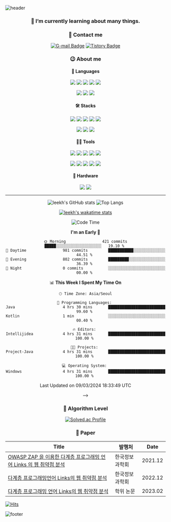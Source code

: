 ![header](https://capsule-render.vercel.app/api?type=waving&color=auto&height=150&section=header&text=👋%20Hi%20there&fontSize=90)

<div align="center">

### 🌱 I’m currently learning about many things.

<!-- icon site : https://simpleicons.org/  -->
<!-- badge site: https://shields.io/ -->
<!-- emoji site: https://www.webfx.com/tools/emoji-cheat-sheet/ -->

### 💌 Contact me

[![G-mail Badge](https://img.shields.io/badge/Gmail-EA4335?style=flat&logo=appveyor&logo=Gmail&logoColor=white&link=mailto:amysun125@gmail.com)](mailto:amysun125@gmail.com)
[![Tistory Badge](https://img.shields.io/badge/Tistory-000000?style=flat&logo=appveyor&logo=Tistory&logoColor=white&link=https://haileeq.tistory.com/)](https://haileeq.tistory.com/)
<!--~~[![Git Badge](https://img.shields.io/badge/GitPages-222222?style=flat&logo=appveyor&logo=GitHub&logoColor=white&link=https://leekh8.github.io/)](https://leekh8.github.io/)~~-->

### 😉 About me

#### 📢 Languages

<img src="https://img.shields.io/badge/C-A8B9CC?style=flat&logo=C&logoColor=white"/> <img src="https://img.shields.io/badge/C++-00599C?style=flat&logo=C%2B%2B&logoColor=white"/> <img src="https://img.shields.io/badge/Java-F44336?style=flat&logo=OpenJDK&logoColor=white"/> <img src="https://img.shields.io/badge/JavaScript-F7DF1E?style=flat&logo=JavaScript&logoColor=white"/> <img src="https://img.shields.io/badge/TypeScript-3178C6?style=flat&logo=TypeScript&logoColor=white"/> 

<img src="https://img.shields.io/badge/Python-3766AB?style=flat&logo=Python&logoColor=white"/> <img src="https://img.shields.io/badge/Dart-0175C2?style=flat&logo=Dart&logoColor=white"/> <img src="https://img.shields.io/badge/Markdown-000000?style=flat&logo=Markdown&logoColor=white"/>

#### 🛠️ Stacks

<img src="https://img.shields.io/badge/Node.js-339933?style=flat&logo=Node.js&logoColor=white"/> <img src="https://img.shields.io/badge/PostgreSQL-4169E1?style=flat&logo=PostgreSQL&logoColor=white"/> <img src="https://img.shields.io/badge/MySQL-4479A1?style=flat&logo=MySQL&logoColor=white"/> <img src="https://img.shields.io/badge/MongoDB-47A248?style=flat&logo=MongoDB&logoColor=white"/> <img src="https://img.shields.io/badge/Linux-FCC624?style=flat&logo=Linux&logoColor=white"/> 

<img src="https://img.shields.io/badge/Express.js-000000?style=flat&logo=Express&logoColor=white"/> <img src="https://img.shields.io/badge/Mongoose-880000?style=flat&logo=MongoDB&logoColor=white"/> <img src="https://img.shields.io/badge/Flask-000000?style=flat&logo=Flask&logoColor=white"/>

#### 💪🏼 Tools

<img src="https://img.shields.io/badge/GitHub-181717?style=flat&logo=GitHub&logoColor=white"/> <img src="https://img.shields.io/badge/Visual Studio-5C2D91?style=flat&logo=Visual Studio&logoColor=white"/> <img src="https://img.shields.io/badge/Visual Studio Code-007ACC?style=flat&logo=Visual Studio Code&logoColor=white"/> <img src="https://img.shields.io/badge/Eclipse IDE-2C2255?style=flat&logo=Eclipse IDE&logoColor=white"/> <img src="https://img.shields.io/badge/Android Studio-3DDC84?style=flat&logo=Android Studio&logoColor=white"/> 

<img src="https://img.shields.io/badge/Flutter-02569B?style=flat&logo=Flutter&logoColor=white"/> <img src="https://img.shields.io/badge/npm-CB3837?style=flat&logo=npm&logoColor=white"/> <img src="https://img.shields.io/badge/Vim-019733?style=flat&logo=Vim&logoColor=white"/> <img src="https://img.shields.io/badge/Notion-000000?style=flat&logo=Notion&logoColor=white"/> <img src="https://img.shields.io/badge/Arduino IDE-00979D?style=flat&logo=Arduino&logoColor=white"/> 


#### 🔧 Hardware
<img src="https://img.shields.io/badge/Arduino-00979D?style=flat&logo=Arduino&logoColor=white"/>
<img src="https://img.shields.io/badge/Raspberry Pi-A22846?style=flat&logo=Raspberry-Pi&logoColor=white"/>


-----
**<!-- git status site: https://github.com/anuraghazra/github-readme-stats -->**
**<!-- git status theme: https://github.com/anuraghazra/github-readme-stats/blob/master/themes/README.md -->**

![leekh's GitHub stats](https://github-readme-stats.vercel.app/api?username=leekh8&count_private=true&show_icons=true&layout=compact&exclude_repo=ERD,Colaboratory&theme=graywhite)
![Top Langs](https://github-readme-stats.vercel.app/api/top-langs/?username=leekh8&langs_count=10&layout=compact&exclude_repo=ERD,Colaboratory&theme=graywhite)

**<!-- wakatime stats site: https://wakatime.com/dashboard -->**

[![leekh's wakatime stats](https://github-readme-stats.vercel.app/api/wakatime?username=leekh&stats=last_7days&count_private=true&show_icons=true&langs_count=10&count_private=true&layout=compact)](https://github.com/anuraghazra/github-readme-stats)
<!--
<!--START_SECTION:waka-->
![Code Time](http://img.shields.io/badge/Code%20Time-332%20hrs%2014%20mins-blue)

**I'm an Early 🐤** 

```text
🌞 Morning                421 commits         █████░░░░░░░░░░░░░░░░░░░░   19.10 % 
🌆 Daytime                981 commits         ███████████░░░░░░░░░░░░░░   44.51 % 
🌃 Evening                802 commits         █████████░░░░░░░░░░░░░░░░   36.39 % 
🌙 Night                  0 commits           ░░░░░░░░░░░░░░░░░░░░░░░░░   00.00 % 
```


📊 **This Week I Spent My Time On** 

```text
🕑︎ Time Zone: Asia/Seoul

💬 Programming Languages: 
Java                     4 hrs 30 mins       █████████████████████████   99.60 % 
Kotlin                   1 min               ░░░░░░░░░░░░░░░░░░░░░░░░░   00.40 % 

🔥 Editors: 
Intellijidea             4 hrs 31 mins       █████████████████████████   100.00 % 

🐱‍💻 Projects: 
Project-Java             4 hrs 31 mins       █████████████████████████   100.00 % 

💻 Operating System: 
Windows                  4 hrs 31 mins       █████████████████████████   100.00 % 
```


 Last Updated on 09/03/2024 18:33:49 UTC
<!--END_SECTION:waka-->
-->

### 🏅 Algorithm Level

[![Solved.ac Profile](http://mazassumnida.wtf/api/v2/generate_badge?boj=leekh)](https://solved.ac/leekh/)

### 📑 Paper

| Title                                                                                                                                                                                                       | 발행처         | Date    |
| ----------------------------------------------------------------------------------------------------------------------------------------------------------------------------------------------------------- | -------------- | ------- |
| [OWASP ZAP 을 이용한 다계층 프로그래밍 언어 Links 의 웹 취약점 분석](https://www.dbpia.co.kr/Journal/articleDetail?nodeId=NODE11035877)                                                                     | 한국정보과학회 | 2021.12 |
| [다계층 프로그래밍언어 Links의 웹 취약점 분석](https://www.dbpia.co.kr/journal/articleDetail?nodeId=NODE11224401)                                                                                           | 한국정보과학회 | 2022.12 |
| [다계층 프로그래밍 언어 Links의 웹 취약점 분석](http://www.riss.kr/search/detail/DetailView.do?p_mat_type=be54d9b8bc7cdb09&control_no=b2153b3cea019db5ffe0bdc3ef48d419&keyword=%EC%9D%B4%EA%B7%9C%ED%95%B4) | 학위 논문      | 2023.02 |

</div>

[![Hits](https://hits.seeyoufarm.com/api/count/incr/badge.svg?url=https%3A%2F%2Fgithub.com%2Fleekh8&count_bg=%2318B4BB&title_bg=%234F6C70&icon=&icon_color=%23E7E7E7&title=Visits&edge_flat=false)](https://hits.seeyoufarm.com)

![footer](https://capsule-render.vercel.app/api?type=shark&color=auto&height=150&section=footer&text=👋%20Bye%20there&fontSize=90)

<!--
**leekh8/leekh8** is a ✨ _special_ ✨ repository because its `README.md` (this file) appears on your GitHub profile.

Here are some ideas to get you started:

- 🔭 I’m currently working on ...
- 🌱 I’m currently learning ...
- 👯 I’m looking to collaborate on ...
- 🤔 I’m looking for help with ...
- 💬 Ask me about ...
- 📫 How to reach me: ...
- 😄 Pronouns: ...
- ⚡ Fun fact: ...
-->
